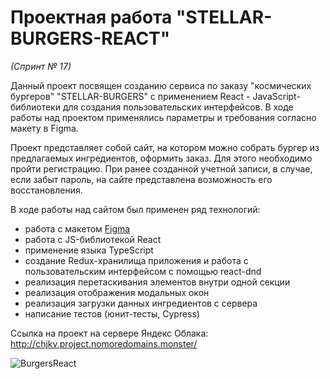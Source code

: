 # Проектная работа "STELLAR-BURGERS-REACT"
*(Спринт № 17)*

Данный проект посвящен созданию сервиса по заказу "космических бургеров" "STELLAR-BURGERS" с применением React - JavaScript-библиотеки для создания пользовательских интерфейсов.
В ходе работы над проектом применялись параметры и требования согласно макету в Figma.

Проект представляет собой сайт, на котором можно собрать бургер из предлагаемых ингредиентов, оформить заказ. Для этого необходимо пройти регистрацию. При ранее созданной учетной записи, в случае, если забыт пароль, на сайте представлена возможность его восстановления.

В ходе работы над сайтом был применен ряд технологий:

* работа с макетом [Figma](https://www.figma.com/file/tLatiSwpQmOsE3nSReMmqN/React_Bootcamp_%D0%9F%D1%80%D0%BE%D0%B5%D0%BA%D1%82%D0%BD%D1%8B%D0%B5-%D0%B7%D0%B0%D0%B4%D0%B0%D1%87%D0%B8_external_link?node-id=0%3A1)
* работа с JS-библиотекой React
* применение языка TypeScript
* создание Redux-хранилища приложения и работа с пользовательским интерфейсом с помощью react-dnd
* реализация перетаскивания элементов внутри одной секции
* реализация отображения модальных окон
* реализация загрузки данных ингредиентов с сервера
* написание тестов (юнит-тесты, Cypress)

Ссылка на проект на сервере Яндекс Облака: http://chjkv.project.nomoredomains.monster/

![BurgersReact](https://user-images.githubusercontent.com/107503153/222435452-059a0714-4422-4f91-b1f1-ef378795a067.png)

